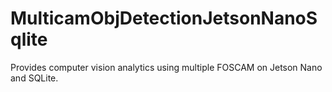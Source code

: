 # MulticamObjDetectionJetsonNanoSqlite
Provides computer vision analytics using multiple FOSCAM on Jetson Nano and SQLite.
